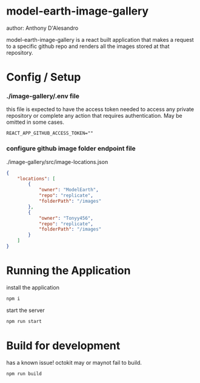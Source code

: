 # model-earth-image-gallery
author: Anthony D'Alesandro  
  
model-earth-image-gallery is a react built application that makes a request to a specific github repo and renders all the images stored at that repository.

# Config / Setup
### ./image-gallery/.env file
this file is expected to have the access token needed to access any private repository or complete any action that requires authentication. May be omitted in some cases.
```env
REACT_APP_GITHUB_ACCESS_TOKEN=""
```

### configure github image folder endpoint file
./image-gallery/src/image-locations.json  
```json
{
    "locations": [
        {
            "owner": "ModelEarth",
            "repo": "replicate",
            "folderPath": "/images"
        },
        {
            "owner": "Tonyy456",
            "repo": "replicate",
            "folderPath": "/images"
        }
    ]
}
```

# Running the Application
install the application
```sh
npm i
```

start the server
```sh
npm run start
```

# Build for development
has a known issue! octokit may or maynot fail to build.
```sh
npm run build
```
